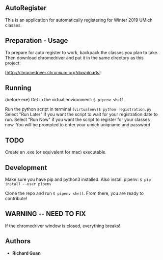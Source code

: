 ## AutoRegister

This is an application for automatically registering for Winter 2019 UMich classes.

## Preparation - Usage

To prepare for auto register to work, backpack the classes you plan to take.
Then download chromedriver and put it in the same directory as this project:

[http://chromedriver.chromium.org/downloads]

## Running

(before exe)
Get in the virtual environment:
`$ pipenv shell`

Run the python script in terminal
`(virtualenv)$ python registration.py`
Select "Run Later" if you want the script to wait for your registration date to run. Select "Run Now" if you want the script to register for your classes now. You will be prompted to enter your umich uniqname and password.

## TODO

Create an .exe (or equivalent for mac) executable.

## Development

Make sure you have pip and python3 installed. Also install pipenv:
`$ pip install --user pipenv`

Clone the repo and run
`$ pipenv shell`.
From there, you are ready to contribute!

## WARNING -- NEED TO FIX
If the chromedriver window is closed, everything breaks!

## Authors
* **Richard Guan**
